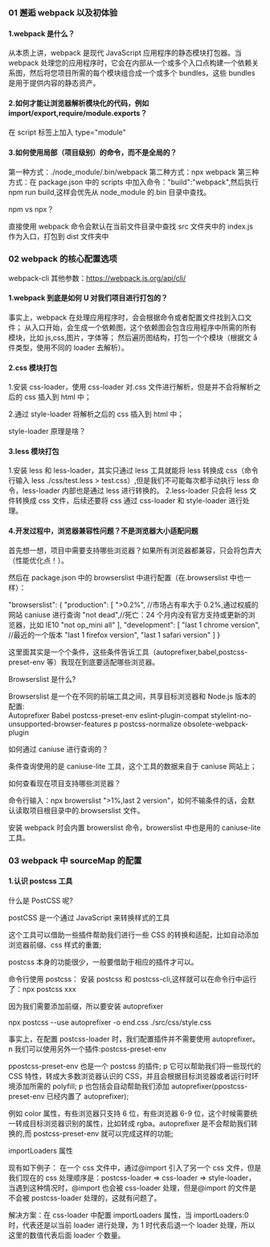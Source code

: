 ### 01 邂逅 webpack 以及初体验

#### 1.webpack 是什么？

从本质上讲，webpack 是现代 JavaScript 应用程序的静态模块打包器。当 webpack 处理您的应用程序时，它会在内部从一个或多个入口点构建一个依赖关系图，然后将您项目所需的每个模块组合成一个或多个 bundles，这些 bundles 是用于提供内容的静态资产。

#### 2.如何才能让浏览器解析模块化的代码，例如 import/export,require/module.exports？

在 script 标签上加入 type="module"

#### 3.如何使用局部（项目级别）的命令，而不是全局的？

第一种方式：./node_module/.bin/webpack
第二种方式：npx webpack
第三种方式：在 package.json 中的 scripts 中加入命令："build":"webpack",然后执行 npm run build,这样会优先从 node_module 的.bin 目录中查找。

npm vs npx？

直接使用 webpack 命令会默认在当前文件目录中查找 src 文件夹中的 index.js 作为入口，打包到 dist 文件夹中

### 02 webpack 的核心配置选项

webpack-cli 其他参数：https://webpack.js.org/api/cli/

#### 1.webpack 到底是如何 U 对我们项目进行打包的？

事实上，webpack 在处理应用程序时，会会根据命令或者配置文件找到入口文件；
从入口开始，会生成一个依赖图，这个依赖图会包含应用程序中所需的所有模块，比如 js,css,图片，字体等；
然后遍历图结构，打包一个个模块（根据文 å 件类型，使用不同的 loader 去解析）。

#### 2.css 模块打包

1.安装 css-loader，使用 css-loader 对.css 文件进行解析，但是并不会将解析之后的 css 插入到 html 中；

2.通过 style-loader 将解析之后的 css 插入到 html 中；

style-loader 原理是啥？

#### 3.less 模块打包

1.安装 less 和 less-loader，其实只通过 less 工具就能将 less 转换成 css（命令行输入 less ./css/test.less > test.css）,但是我们不可能每次都手动执行 less 命令，less-loader 内部也是通过 less 进行转换的。
2.less-loader 只会将 less 文件转换成 css 文件，后续还要将 css 通过 css-loader 和 style-loader 进行处理。

#### 4.开发过程中，浏览器兼容性问题？不是浏览器大小适配问题

首先想一想，项目中需要支持哪些浏览器？如果所有浏览器都兼容，只会将包弄大（性能优化点！）。

然后在 package.json 中的 browserslist 中进行配置（在.browserslist 中也一样）：

"browserslist": {
"production": [
">0.2%", //市场占有率大于 0.2%,通过权威的网站 caniuse 进行查询
"not dead",//死亡：24 个月内没有官方支持或更新的浏览器，比如 IE10
"not op_mini all"
],
"development": [
"last 1 chrome version", //最近的一个版本
"last 1 firefox version",
"last 1 safari version"
]
}

这里面其实是一个个条件，这些条件告诉工具（autoprefixer,babel,postcss-preset-env 等）我现在到底要适配哪些浏览器。

Browserslist 是什么?

Browserslist 是一个在不同的前端工具之间，共享目标浏览器和 Node.js 版本的配置:  
Autoprefixer
Babel
postcss-preset-env
eslint-plugin-compat
stylelint-no-unsupported-browser-features p postcss-normalize
obsolete-webpack-plugin

如何通过 caniuse 进行查询的？

条件查询使用的是 caniuse-lite 工具，这个工具的数据来自于 caniuse 网站上；

如何查看现在项目支持哪些浏览器？

命令行输入：npx browerslist ">1%,last 2 version"，如何不输条件的话，会默认读取项目根目录中的.browserslist 文件。

安装 webpack 时会内置 browerslist 命令，browerslist 中也是用的 caniuse-lite 工具。

### 03 webpack 中 sourceMap 的配置

#### 1.认识 postcss 工具

什么是 PostCSS 呢?

postCSS 是一个通过 JavaScript 来转换样式的工具

这个工具可以借助一些插件帮助我们进行一些 CSS 的转换和适配，比如自动添加浏览器前缀、css 样式的重置;

postcss 本身的功能很少，一般要借助于相应的插件才可以。

命令行使用 postcss：
安装 postcss 和 postcss-cli,这样就可以在命令行中运行了：npx postcss xxx

因为我们需要添加前缀，所以要安装 autoprefixer

npx postcss --use autoprefixer -o end.css ./src/css/style.css

事实上，在配置 postcss-loader 时，我们配置插件并不需要使用 autoprefixer。
n 我们可以使用另外一个插件:postcss-preset-env

ppostcss-preset-env 也是一个 postcss 的插件;
p 它可以帮助我们将一些现代的 CSS 特性，转成大多数浏览器认识的 CSS，并且会根据目标浏览器或者运行时环 境添加所需的 polyfill;
p 也包括会自动帮助我们添加 autoprefixer(ppostcss-preset-env 已经内置了 autoprefixer);

例如 color 属性，有些浏览器只支持 6 位，有些浏览器 6-9 位，这个时候需要统一转成目标浏览器识别的属性，比如转成 rgba。autoprefixer 是不会帮助我们转换的,而 postcss-preset-env 就可以完成这样的功能;

importLoaders 属性

现有如下例子：
在一个 css 文件中，通过@import 引入了另一个 css 文件，但是我们现在的 css 处理顺序是：postcss-loader => css-loader => style-loader，当遇到这种情况时，@import 也会被 css-loader 处理，但是@import 的文件是不会被 postcss-loader 处理的，这就有问题了。

解决方案：在 css-loader 中配置 importLoaders 属性，当 importLoaders:0 时，代表还是以当前 loader 进行处理，为 1 时代表后退一个 loader 处理，所以这里的数值代表后面 loader 个数量。
